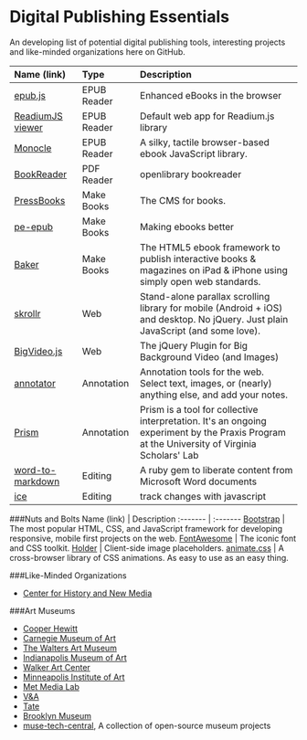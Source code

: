 Digital Publishing Essentials
=============================

An developing list of potential digital publishing tools, interesting projects and like-minded organizations here on GitHub.

Name (link) | Type | Description
:------- | :------- | :-------
[epub.js](https://github.com/futurepress/epub.js) | EPUB Reader | Enhanced eBooks in the browser
[ReadiumJS viewer](https://github.com/readium/readium-js-viewer) | EPUB Reader | Default web app for Readium.js library
[Monocle](https://github.com/joseph/Monocle) | EPUB Reader | A silky, tactile browser-based ebook JavaScript library.
[BookReader](https://github.com/openlibrary/bookreader) | PDF Reader | openlibrary bookreader
[PressBooks](https://github.com/pressbooks/pressbooks) | Make Books | The CMS for books.
[pe-epub](https://github.com/peoples-e/pe-epub) | Make Books | Making ebooks better
[Baker](https://github.com/bakerframework/baker) | Make Books | The HTML5 ebook framework to publish interactive books & magazines on iPad & iPhone using simply open web standards.
[skrollr](https://github.com/Prinzhorn/skrollr) | Web | Stand-alone parallax scrolling library for mobile (Android + iOS) and desktop. No jQuery. Just plain JavaScript (and some love).
[BigVideo.js](https://github.com/dfcb/BigVideo.js) | Web | The jQuery Plugin for Big Background Video (and Images)
[annotator](https://github.com/openannotation/annotator) | Annotation | Annotation tools for the web. Select text, images, or (nearly) anything else, and add your notes.
[Prism](https://github.com/scholarslab/prism) | Annotation | Prism is a tool for collective interpretation. It's an ongoing experiment by the Praxis Program at the University of Virginia Scholars' Lab
[word-to-markdown](https://github.com/benbalter/word-to-markdown) | Editing | A ruby gem to liberate content from Microsoft Word documents
[ice](https://github.com/NYTimes/ice/) | Editing | track changes with javascript

###Nuts and Bolts
Name (link) | Description
:------- | :-------
[Bootstrap](https://github.com/twbs/bootstrap) | The most popular HTML, CSS, and JavaScript framework for developing responsive, mobile first projects on the web.
[FontAwesome](https://github.com/FortAwesome/Font-Awesome) | The iconic font and CSS toolkit.
[Holder](https://github.com/imsky/holder) | Client-side image placeholders.
[animate.css](https://github.com/daneden/animate.css) | A cross-browser library of CSS animations. As easy to use as an easy thing.

###Like-Minded Organizations
* [Center for History and New Media](https://github.com/chnm)

###Art Museums
* [Cooper Hewitt](https://github.com/cooperhewitt)
* [Carnegie Museum of Art](https://github.com/cmoa)
* [The Walters Art Museum](https://github.com/WaltersArtMuseum)
* [Indianapolis Museum of Art](https://github.com/IMAmuseum)
* [Walker Art Center](https://github.com/walkerart)
* [Minneapolis Institute of Art](https://github.com/artsmia)
* [Met Media Lab](https://github.com/metmuseum-medialab)
* [V&A](https://github.com/vanda)
* [Tate](https://github.com/tategallery)
* [Brooklyn Museum](https://github.com/brooklynmuseum)
* [muse-tech-central](https://github.com/MuseCompNet/muse-tech-central), A collection of open-source museum projects

